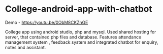 # College-android-app-with-chatbot

Demo - https://youtu.be/0ObM8CKZnGE

College app using android studio, php and mysql.
Used shared hosting for server, that contained php files and database.
Features attendance management system , feedback system and integrated chatbot for enquiry, notes and assistant.
